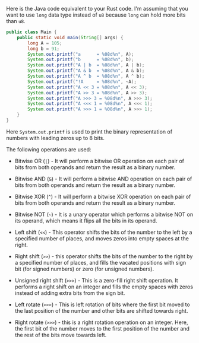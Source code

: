 Here is the Java code equivalent to your Rust code. I'm assuming that you want to use `long` data type instead of `u8` because `long` can hold more bits than `u8`.

```java
public class Main {
    public static void main(String[] args) {
        long A = 105;
        long b = 91;
        System.out.printf("a      = %08d%n", A);
        System.out.printf("b      = %08d%n", b);
        System.out.printf("A | b  = %08d%n", A | b);
        System.out.printf("A & b  = %08d%n", A & b);
        System.out.printf("A ^ b  = %08d%n", A ^ b);
        System.out.printf("!A     = %08d%n", ~A);
        System.out.printf("A << 3 = %08d%n", A << 3);
        System.out.printf("A >> 3 = %08d%n", A >> 3);
        System.out.printf("A >>> 3 = %08d%n", A >>> 3);
        System.out.printf("A <<< 1 = %08d%n", A <<< 1);
        System.out.printf("A >>> 1 = %08d%n", A >>> 1);
    }
}
```

Here `System.out.printf` is used to print the binary representation of numbers with leading zeros up to 8 bits.

The following operations are used:

- Bitwise OR (`|`) - It will perform a bitwise OR operation on each pair of bits from both operands and return the result as a binary number.
   
- Bitwise AND (`&`) - It will perform a bitwise AND operation on each pair of bits from both operands and return the result as a binary number.

- Bitwise XOR (`^`) - It will perform a bitwise XOR operation on each pair of bits from both operands and return the result as a binary number.

- Bitwise NOT (`~`) - It is a unary operator which performs a bitwise NOT on its operand, which means it flips all the bits in its operand.

- Left shift (`<<`) - This operator shifts the bits of the number to the left by a specified number of places, and moves zeros into empty spaces at the right.

- Right shift (`>>`) - this operator shifts the bits of the number to the right by a specified number of places, and fills the vacated positions with sign bit (for signed numbers) or zero (for unsigned numbers).

- Unsigned right shift (`>>>`) - This is a zero-fill right shift operation. It performs a right shift on an integer and fills the empty spaces with zeros instead of adding extra bits from the sign bit.

- Left rotate (`<<<`) - This is left rotation of bits where the first bit moved to the last position of the number and other bits are shifted towards right.

- Right rotate (`>>>`) - this is a right rotation operation on an integer. Here, the first bit of the number moves to the first position of the number and the rest of the bits move towards left.
